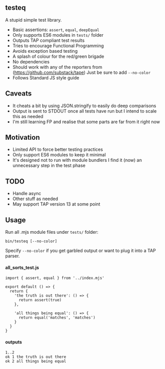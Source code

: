 ## testeq

A stupid simple test library.

* Basic assertions: `assert`, `equal`, `deepEqual`
* Only supports ES6 modules in `tests/` folder
* Outputs TAP compliant test results
* Tries to encourage Functional Programming
* Avoids exception based testing
* A splash of colour for the red/green brigade
* No dependencies
* Should work with any of the reporters from (https://github.com/substack/tape)
  Just be sure to add `--no-color`
* Follows Standard JS style guide

## Caveats

* It cheats a bit by using JSON.stringify to easily do deep comparisons
* Output is sent to STDOUT once all tests have run
  but I intend to scale this as needed
* I'm still learning FP and realise that some parts are far from it right now

## Motivation

* Limited API to force better testing practices
* Only support ES6 modules to keep it minimal
* It's designed not to run with module bundlers
  I find it (now) an unnecessary step in the test phase

## TODO

* Handle async
* Other stuff as needed
* May support TAP version 13 at some point

## Usage

Run all .mjs module files under `tests/` folder:

    bin/testeq [--no-color]

Specify `--no-color` if you get garbled output or want to plug it into a TAP parser.

#### all_sorts_test.js

    import { assert, equal } from '../index.mjs'

    export default () => {
      return {
        'the truth is out there': () => {
          return assert(true)
        },

        'all things being equal': () => {
          return equal('matches', 'matches')
        }
      }
    }

#### outputs

    1..2
    ok 1 the truth is out there
    ok 2 all things being equal
